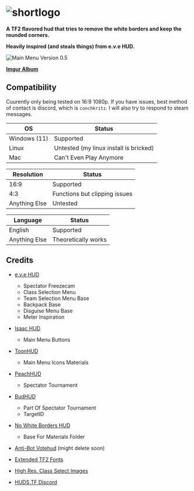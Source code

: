 # ![shortlogo](https://github.com/user-attachments/assets/5d63fd3e-a287-40a9-8a59-1798b2e4888e)
**A TF2 flavored hud that tries to remove the white borders and keep the rounded corners.**

**Heavily inspired (and steals things) from e.v.e HUD.**

![Main Menu Version 0.5](https://github.com/user-attachments/assets/54018793-aa37-4034-80f2-61d22180e90d)

[**Imgur Album**](https://imgur.com/a/oX2zvhA)

## Compatibility
Cuurently only being tested on 16:9 1080p. 
If you have issues, best method of contact is discord, which is `conchkritz`. I will also try to respond to steam messages.

| OS  | Status |
| ------------- | ------------- |
| Windows (11)  | Supported  |
| Linux  | Untested (my linux install is bricked) |
| Mac  | Can't Even Play Anymore |

| Resolution  | Status |
| ------------- | ------------- |
| 16:9  | Supported  |
| 4:3  | Functions but clipping issues |
| Anything Else  | Untested  |

| Language  | Status |
| ------------- | ------------- |
| English  | Supported  |
| Anything Else  | Theoretically works  |

## Credits
* [e.v.e HUD](https://gamebanana.com/mods/26852)
  * Spectator Freezecam
  * Class Selection Menu
  * Team Selection Menu Base
  * Backpack Base
  * Disguise Menu Base
  * Meter Inspiration

* [Isaac HUD](https://github.com/Xeletron/Isaac-Hud)
  * Main Menu Buttons

* [ToonHUD](https://toonhud.com/)
  * Main Menu Icons Materials
  
* [PeachHUD](https://github.com/PapaPeach/PeachHUD)
  * Spectator Tournament
  
* [BudHUD](https://github.com/CriticalFlaw/flawhud)
  * Part Of Spectator Tournament
  * TargetID
  
* [No White Borders HUD](https://gamebanana.com/mods/294682)
  * Base For Materials Folder
    
* [Anti-Bot Votehud](https://github.com/andy013/votehud_custom_font) (might delete soon)

* [Extended TF2 Fonts](https://github.com/jakadak/TF2-extended-fonts)  
 
* [High Res. Class Select Images](https://www.teamfortress.tv/52291/high-res-class-select-images)

* [HUDS.TF Discord](https://discord.com/invite/pc9ekye) 
